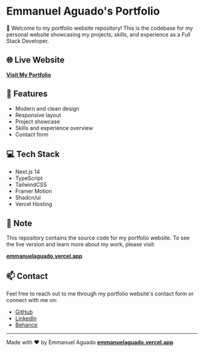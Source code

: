 # Emmanuel Aguado's Portfolio

👋 Welcome to my portfolio website repository! This is the codebase for my personal website showcasing my projects, skills, and experience as a Full Stack Developer.

## 🌐 Live Website

**[Visit My Portfolio](https://emmanuelaguado.vercel.app/)**

## 🚀 Features

- Modern and clean design
- Responsive layout
- Project showcase
- Skills and experience overview
- Contact form

## 💻 Tech Stack

- Next.js 14
- TypeScript
- TailwindCSS
- Framer Motion
- Shadcn/ui
- Vercel Hosting

## 📝 Note

This repository contains the source code for my portfolio website. To see the live version and learn more about my work, please visit:

**[emmanuelaguado.vercel.app](https://emmanuelaguado.vercel.app/)**

## 📫 Contact

Feel free to reach out to me through my portfolio website's contact form or connect with me on:

- [GitHub](https://github.com/icecubes99)
- [LinkedIn](https://www.linkedin.com/in/EmmanuelAguado/)
- [Behance](https://www.behance.net/emmanueaguado)

---

Made with ❤️ by Emmanuel Aguado
**[emmanuelaguado.vercel.app](https://emmanuelaguado.vercel.app/)**
